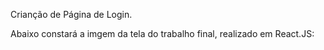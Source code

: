 Crianção de Página de Login.

Abaixo constará a imgem da tela do trabalho final, realizado em React.JS: